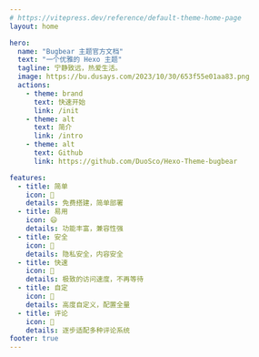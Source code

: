 ```yaml
---
# https://vitepress.dev/reference/default-theme-home-page
layout: home

hero:
  name: "Bugbear 主题官方文档"
  text: "一个优雅的 Hexo 主题"
  tagline: 宁静致远，热爱生活。
  image: https://bu.dusays.com/2023/10/30/653f55e01aa83.png
  actions:
    - theme: brand
      text: 快速开始
      link: /init
    - theme: alt
      text: 简介
      link: /intro
    - theme: alt
      text: Github
      link: https://github.com/DuoSco/Hexo-Theme-bugbear

features:
  - title: 简单
    icon: 🚀
    details: 免费搭建，简单部署
  - title: 易用
    icon: 😄
    details: 功能丰富，兼容性强
  - title: 安全
    icon: 🔐
    details: 隐私安全，内容安全
  - title: 快速
    icon: 🚄
    details: 极致的访问速度，不再等待
  - title: 自定
    icon: 🌈
    details: 高度自定义，配置全量
  - title: 评论
    icon: 💬
    details: 逐步适配多种评论系统
footer: true
---
```


